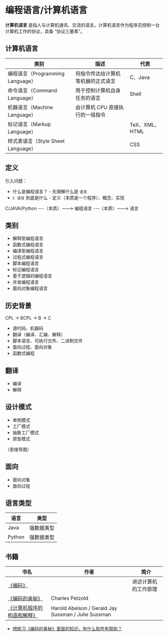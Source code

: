 # 编程语言/计算机语言

**计算机语言** 是指人与计算机通讯、交流的语言。计算机语言作为程序员控制一台计算机工作的协议，具备 “协议三要素”。

## 计算机语言

| 类别                               | 描述                               | 代表           |
| ---------------------------------- | ---------------------------------- | -------------- |
| 编程语言（Programming Language）   | 将指令传达给计算机等机器的正式语言 | C、Java        |
| 命令语言（Command Language）       | 用于控制计算机自身任务的语言       | Shell          |
| 机器语言（Machine Language）       | 由计算机 CPU 直接执行的一组指令    |                |
| 标记语言（Markup Language）        |                                    | TeX、XML、HTML |
| 样式表语言（Style Sheet Language） |                                    | CSS            |

## 定义

引入问题：

* 什么是编程语言？ - 先理解什么是 `语言`
* `C 语言` 到底是什么 - 定义（本质是一个程序）、概念、实现

C/JAVA/Python ---（本质）---> 编程语言 ---（本质）---> 语言

## 类别

* 解释型编程语言
* 函数式编程语言
* 编译型编程语言
* 过程式编程语言
* 脚本编程语言
* 标记编程语言
* 基于逻辑的编程语言
* 并发编程语言
* 面向对象编程语言

## 历史背景

CPL -> BCPL -> B -> C

* 源代码、机器码
* 翻译（编译、汇编、解释）
* 脚本语言、可执行文件、二进制文件
* 面向过程、面向对象
* 函数式编程

## 翻译

* 编译
* 解释

## 设计模式

* 单例模式
* 工厂模式
* 抽象工厂模式
* 原型模式

（思维导图）

## 面向

* 面向对象
* 面向过程

## 语言类型

| 语言   | 类型       |
| ------ | ---------- |
| Java   | 强数据类型 |
| Python | 强数据类型 |

## 书籍

| 书名                                                                   | 作者                                                | 简介                 |
| ---------------------------------------------------------------------- | --------------------------------------------------- | -------------------- |
| [《编码》](https://book.douban.com/subject/4822685/)                   |                                                     | 讲述计算机的工作原理 |
| [《编码的奥秘》](https://book.douban.com/subject/1024570/)             | Charles Petzold                                     |                      |
| [《计算机程序的构造和解释》](https://book.douban.com/subject/1148282/) | Harold Abelson / Gerald Jay Sussman / Julie Sussman |

* [想练习《编码的奥秘》里面的知识，有什么软件有帮助？](https://www.zhihu.com/question/28223767)